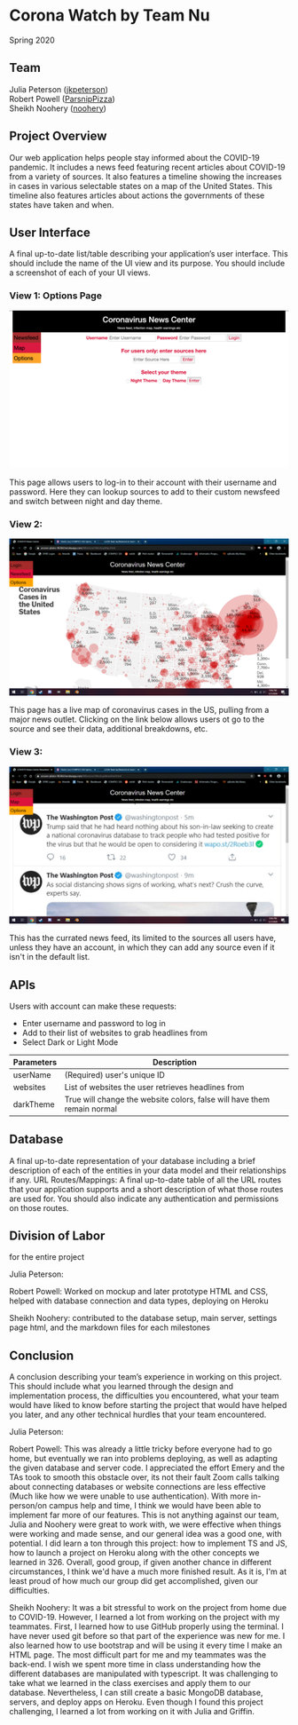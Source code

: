 # Corona Watch by Team Nu
Spring 2020  

## Team
Julia Peterson ([jkpeterson](https://github.com/jkpeterson))  
Robert Powell ([ParsnipPizza](https://github.com/ParsnipPizza))    
Sheikh Noohery ([noohery](https://github.com/noohery))    

## Project Overview
Our web application helps people stay informed about the COVID-19 pandemic. It includes a news feed featuring recent articles about COVID-19 from a variety of sources. It also features a timeline showing the increases in cases in various selectable states on a map of the United States. This timeline also features articles about actions the governments of these states have taken and when.

## User Interface

A final up-to-date list/table describing your application’s user interface. This should include the name of the UI view and its purpose. You should include a screenshot of each of your UI views.

### View 1: Options Page

<img src="news_center.png"
     alt="Options View"/>

This page allows users to log-in to their account with their username and password. Here they can lookup sources to add to their custom newsfeed and switch between night and day theme. 

### View 2:
<img src = "map_view.png" alt = "Map View"/>

This page has a live map of coronavirus cases in the US, pulling from a major news outlet. Clicking on the link below allows users ot go to the source and see their data, additional breakdowns, etc.

### View 3: 
<img src = "Newsfeed_view.png" alt = "Newsfeed View"/>

This has the currated news feed, its limited to the sources all users have, unless they have an account, in which they can add any source even if it isn't in the default list.

## APIs

Users with account can make these requests:
+ Enter username and password to log in
+ Add to their list of websites to grab headlines from
+ Select Dark or Light Mode

| Parameters    | Description  |
| ------------- |--------------|
| userName      | (Required) user's unique ID |
| websites      | List of websites the user retrieves headlines from |
| darkTheme     | True will change the website colors, false will have them remain normal |

## Database

A final up-to-date representation of your database including a brief description of each of the entities in your data model and their relationships if any.
URL Routes/Mappings: A final up-to-date table of all the URL routes that your application supports and a short description of what those routes are used for. You should also indicate any authentication and permissions on those routes.


## Division of Labor

for the entire project  

Julia Peterson: 

Robert Powell: Worked on mockup and later prototype HTML and CSS, helped with database connection and data types, deploying on Heroku

Sheikh Noohery: contributed to the database setup, main server, settings page html, and the markdown files for each milestones

## Conclusion

A conclusion describing your team’s experience in working on this project. This should include what you learned through the design and implementation process, the difficulties you encountered, what your team would have liked to know before starting the project that would have helped you later, and any other technical hurdles that your team encountered.

Julia Peterson:  

Robert Powell: This was already a little tricky before everyone had to go home, but eventually we ran into problems deploying, as well as adapting the given database and server code. I appreciated the effort Emery and the TAs took to smooth this obstacle over, its not their fault Zoom calls talking about connecting databases or website connections are less effective (Much like how we were unable to use authentication).  With more in-person/on campus help and time, I think we would have been able to implement far more of our features. This is not anything against our team, Julia and Noohery were great to work with, we were effective when things were working and made sense, and our general idea was a good one, with potential. I did learn a ton through this project: how to implement TS and JS, how to launch a project on Heroku along with the other concepts we learned in 326. Overall, good group, if given another chance in different circumstances, I think we'd have a much more finished result. As it is, I'm at least proud of how much our group did get accomplished, given our difficulties.

Sheikh Noohery: It was a bit stressful to work on the project from home due to COVID-19. However, I learned a lot from working on the project with my teammates. First, I learned how to use GitHub properly using the terminal. I have never used git before so that part of the experience was new for me. I also learned how to use bootstrap and will be using it every time I make an HTML page. The most difficult part for me and my teammates was the back-end. I wish we spent more time in class understanding how the different databases are manipulated with typescript. It was challenging to take what we learned in the class exercises and apply them to our database. Nevertheless, I can still create a basic MongoDB database, servers, and deploy apps on Heroku. Even though I found this project challenging, I learned a lot from working on it with Julia and Griffin.
